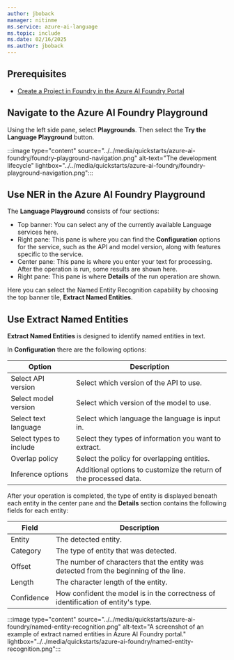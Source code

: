 ```yaml
---
author: jboback
manager: nitinme
ms.service: azure-ai-language
ms.topic: include
ms.date: 02/16/2025
ms.author: jboback
---
```


## Prerequisites

* [Create a Project in Foundry in the Azure AI Foundry Portal](../../../../../ai-studio/how-to/create-projects.md)

## Navigate to the Azure AI Foundry Playground

Using the left side pane, select **Playgrounds**. Then select the **Try the Language Playground** button.

:::image type="content" source="../../media/quickstarts/azure-ai-foundry/foundry-playground-navigation.png" alt-text="The development lifecycle" lightbox="../../media/quickstarts/azure-ai-foundry/foundry-playground-navigation.png":::

## Use NER in the Azure AI Foundry Playground

The **Language Playground** consists of four sections:

* Top banner: You can select any of the currently available Language services here.
* Right pane: This pane is where you can find the **Configuration** options for the service, such as the API and model version, along with features specific to the service.
* Center pane: This pane is where you enter your text for processing. After the operation is run, some results are shown here.
* Right pane: This pane is where **Details** of the run operation are shown.

Here you can select the Named Entity Recognition capability by choosing the top banner tile, **Extract Named Entities**.

## Use Extract Named Entities

**Extract Named Entities** is designed to identify named entities in text.

In **Configuration** there are the following options:

|Option              |Description                              |
|--------------------|-----------------------------------------|
|Select API version  | Select which version of the API to use.    |
|Select model version| Select which version of the model to use.|
|Select text language| Select which language the language is input in.|
|Select types to include| Select they types of information you want to extract.|
|Overlap policy| Select the policy for overlapping entities.|
|Inference options| Additional options to customize the return of the processed data.|

After your operation is completed, the type of entity is displayed beneath each entity in the center pane and the **Details** section contains the following fields for each entity:

|Field | Description                |
|------|----------------------------|
|Entity|The detected entity.|
|Category| The type of entity that was detected.|
|Offset| The number of characters that the entity was detected from the beginning of the line.|
|Length| The character length of the entity.|
|Confidence| How confident the model is in the correctness of identification of entity's type.|

:::image type="content" source="../../media/quickstarts/azure-ai-foundry/named-entity-recognition.png" alt-text="A screenshot of an example of extract named entities in Azure AI Foundry portal." lightbox="../../media/quickstarts/azure-ai-foundry/named-entity-recognition.png":::
